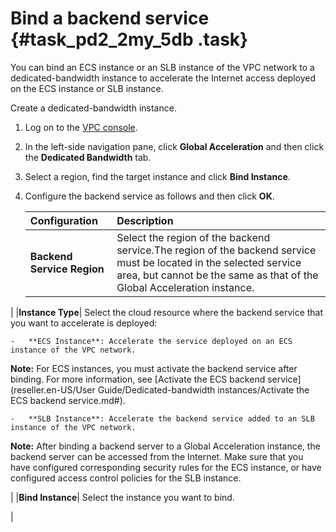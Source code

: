 # Bind a backend service {#task_pd2_2my_5db .task}

You can bind an ECS instance or an SLB instance of the VPC network to a dedicated-bandwidth instance to accelerate the Internet access deployed on the ECS instance or SLB instance.

Create a dedicated-bandwidth instance.

1.  Log on to the [VPC console](https://partners-intl.console.aliyun.com/#/vpc). 
2.  In the left-side navigation pane, click **Global Acceleration** and then click the **Dedicated Bandwidth** tab. 
3.  Select a region, find the target instance and click **Bind Instance**. 
4.  Configure the backend service as follows and then click **OK**. 

    |Configuration|Description|
    |:------------|:----------|
    |**Backend Service Region**|Select the region of the backend service.The region of the backend service must be located in the selected service area, but cannot be the same as that of the Global Acceleration instance.

|
    |**Instance Type**| Select the cloud resource where the backend service that you want to accelerate is deployed:

    -   **ECS Instance**: Accelerate the service deployed on an ECS instance of the VPC network.

**Note:** For ECS instances, you must activate the backend service after binding. For more information, see [Activate the ECS backend service](reseller.en-US/User Guide/Dedicated-bandwidth instances/Activate the ECS backend service.md#).

    -   **SLB Instance**: Accelerate the backend service added to an SLB instance of the VPC network.
 **Note:** After binding a backend server to a Global Acceleration instance, the backend server can be accessed from the Internet. Make sure that you have configured corresponding security rules for the ECS instance, or have configured access control policies for the SLB instance.

 |
    |**Bind Instance**| Select the instance you want to bind.

 |


